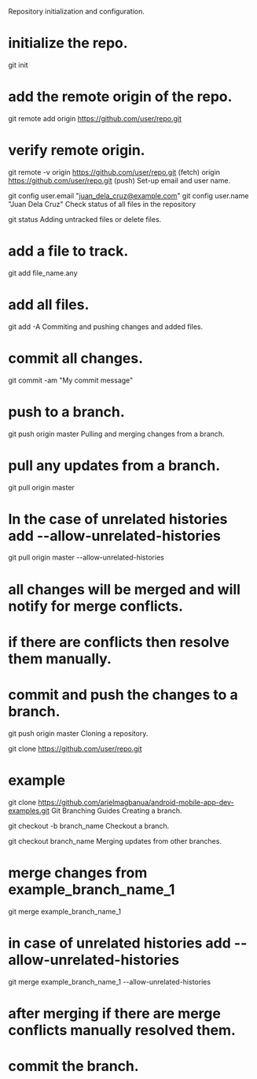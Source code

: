 Repository initialization and configuration.

 # initialize the repo.
 git init
 
 # add the remote origin of the repo.
 git remote add origin https://github.com/user/repo.git
 
 # verify remote origin.
 git remote -v
 origin  https://github.com/user/repo.git (fetch)
 origin  https://github.com/user/repo.git (push)
Set-up email and user name.

 git config user.email "juan_dela_cruz@example.com"
 git config user.name "Juan Dela Cruz"
Check status of all files in the repository

 git status
Adding untracked files or delete files.

 # add a file to track.
 git add file_name.any

 # add all files.
 git add -A
Commiting and pushing changes and added files.

 # commit all changes.
 git commit -am "My commit message"

 # push to a branch.
 git push origin master
Pulling and merging changes from a branch.

 # pull any updates from a branch.
 git pull origin master
 
 # In the case of unrelated histories add --allow-unrelated-histories
 git pull origin master --allow-unrelated-histories
 
 # all changes will be merged and will notify for merge conflicts. 
 # if there are conflicts then resolve them manually.
 # commit and push the changes to a branch.
 git push origin master
Cloning a repository.

 git clone https://github.com/user/repo.git
 # example
 git clone https://github.com/arielmagbanua/android-mobile-app-dev-examples.git
Git Branching Guides
Creating a branch.

 git checkout -b branch_name
Checkout a branch.

 git checkout branch_name
Merging updates from other branches.

 # merge changes from example_branch_name_1
 git merge example_branch_name_1
 
 # in case of unrelated histories add --allow-unrelated-histories
 git merge example_branch_name_1 --allow-unrelated-histories
 
 # after merging if there are merge conflicts manually resolved them.
 # commit the branch.
